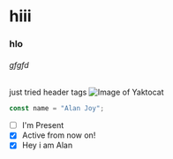 # hiii
### hlo
###### gfgfd



just tried header tags 
![Image of Yaktocat](https://octodex.github.com/images/yaktocat.png)

``` javascript
const name = "Alan Joy";
```
- [ ] I'm Present
- [x] Active from now on!
- [x] Hey i am Alan
